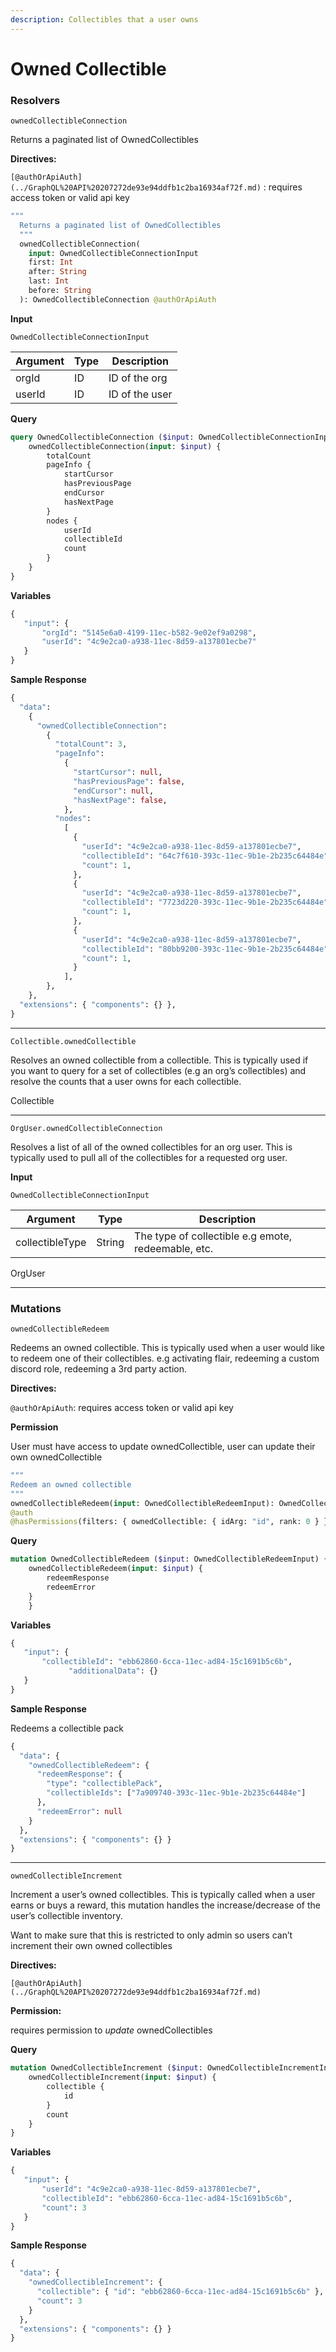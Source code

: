 ```yaml
---
description: Collectibles that a user owns
---
```


# Owned Collectible

### Resolvers

`ownedCollectibleConnection`

Returns a paginated list of OwnedCollectibles

**Directives:**

`[@authOrApiAuth](../GraphQL%20API%20207272de93e94ddfb1c2ba16934af72f.md)` : requires access token or valid api key

```graphql
"""
  Returns a paginated list of OwnedCollectibles
  """
  ownedCollectibleConnection(
    input: OwnedCollectibleConnectionInput
    first: Int
    after: String
    last: Int
    before: String
  ): OwnedCollectibleConnection @authOrApiAuth
```

**Input**

`OwnedCollectibleConnectionInput`

| Argument | Type | Description    |
| -------- | ---- | -------------- |
| orgId    | ID   | ID of the org  |
| userId   | ID   | ID of the user |

**Query**

```graphql
query OwnedCollectibleConnection ($input: OwnedCollectibleConnectionInput) {
    ownedCollectibleConnection(input: $input) {
        totalCount
        pageInfo {
            startCursor
            hasPreviousPage
            endCursor
            hasNextPage
        }
        nodes {
            userId
            collectibleId
            count
        }
    }
}
```

**Variables**

```graphql
{
   "input": {
       "orgId": "5145e6a0-4199-11ec-b582-9e02ef9a0298",
       "userId": "4c9e2ca0-a938-11ec-8d59-a137801ecbe7"
   }
}
```

**Sample Response**

```graphql
{
  "data":
    {
      "ownedCollectibleConnection":
        {
          "totalCount": 3,
          "pageInfo":
            {
              "startCursor": null,
              "hasPreviousPage": false,
              "endCursor": null,
              "hasNextPage": false,
            },
          "nodes":
            [
              {
                "userId": "4c9e2ca0-a938-11ec-8d59-a137801ecbe7",
                "collectibleId": "64c7f610-393c-11ec-9b1e-2b235c64484e",
                "count": 1,
              },
              {
                "userId": "4c9e2ca0-a938-11ec-8d59-a137801ecbe7",
                "collectibleId": "7723d220-393c-11ec-9b1e-2b235c64484e",
                "count": 1,
              },
              {
                "userId": "4c9e2ca0-a938-11ec-8d59-a137801ecbe7",
                "collectibleId": "80bb9200-393c-11ec-9b1e-2b235c64484e",
                "count": 1,
              }
            ],
        },
    },
  "extensions": { "components": {} },
}
```

***

`Collectible.ownedCollectible`

Resolves an owned collectible from a collectible. This is typically used if you want to query for a set of collectibles (e.g an org’s collectibles) and resolve the counts that a user owns for each collectible.

Collectible

***

`OrgUser.ownedCollectibleConnection`

Resolves a list of all of the owned collectibles for an org user. This is typically used to pull all of the collectibles for a requested org user.

**Input**

`OwnedCollectibleConnectionInput`

| Argument        | Type   | Description                                         |
| --------------- | ------ | --------------------------------------------------- |
| collectibleType | String | The type of collectible e.g emote, redeemable, etc. |

OrgUser

***

### Mutations

`ownedCollectibleRedeem`

Redeems an owned collectible. This is typically used when a user would like to redeem one of their collectibles. e.g activating flair, redeeming a custom discord role, redeeming a 3rd party action.

**Directives:**

`@authOrApiAuth`: requires access token or valid api key

**Permission**

User must have access to update ownedCollectible, user can update their own ownedCollectible

```graphql
"""
Redeem an owned collectible
"""
ownedCollectibleRedeem(input: OwnedCollectibleRedeemInput): OwnedCollectibleRedeemPayload 
@auth
@hasPermissions(filters: { ownedCollectible: { idArg: "id", rank: 0 } }, action: "update")
```

**Query**

```graphql
mutation OwnedCollectibleRedeem ($input: OwnedCollectibleRedeemInput) {
    ownedCollectibleRedeem(input: $input) {
        redeemResponse
        redeemError
    }
	}
```

**Variables**

```graphql
{
   "input": {
       "collectibleId": "ebb62860-6cca-11ec-ad84-15c1691b5c6b",
			 "additionalData": {}
   }
}
```

**Sample Response**

Redeems a collectible pack

```graphql
{
  "data": {
    "ownedCollectibleRedeem": {
      "redeemResponse": {
        "type": "collectiblePack",
        "collectibleIds": ["7a909740-393c-11ec-9b1e-2b235c64484e"]
      },
      "redeemError": null
    }
  },
  "extensions": { "components": {} }
}
```

***

`ownedCollectibleIncrement`

Increment a user’s owned collectibles. This is typically called when a user earns or buys a reward, this mutation handles the increase/decrease of the user’s collectible inventory.

Want to make sure that this is restricted to only admin so users can’t increment their own owned collectibles

**Directives:**

`[@authOrApiAuth](../GraphQL%20API%20207272de93e94ddfb1c2ba16934af72f.md)`

**Permission:**

requires permission to _update_ ownedCollectibles

**Query**

```graphql
mutation OwnedCollectibleIncrement ($input: OwnedCollectibleIncrementInput) {
    ownedCollectibleIncrement(input: $input) {
        collectible { 
            id
        }
        count
    }
}
```

**Variables**

```graphql
{
   "input": {
       "userId": "4c9e2ca0-a938-11ec-8d59-a137801ecbe7",
       "collectibleId": "ebb62860-6cca-11ec-ad84-15c1691b5c6b",
       "count": 3
   }
}
```

**Sample Response**

```graphql
{
  "data": {
    "ownedCollectibleIncrement": {
      "collectible": { "id": "ebb62860-6cca-11ec-ad84-15c1691b5c6b" },
      "count": 3
    }
  },
  "extensions": { "components": {} }
}
```
